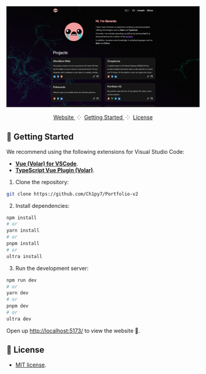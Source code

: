 <div align="center">

<a href="https://portfolio-gerardo.vercel.app/" target="_blank">
<img src="public/images/github_readme.png" alt="Screenshot" />
</a>

</p>

<div align="center">
    <a href="https://portfolio-gerardo.vercel.app/" target="_blank">
        Website
    </a>
    <span>&nbsp;⁘&nbsp;</span>
    <a href="#-getting-started">
        Getting Started
    </a>
    <span>&nbsp;⁘&nbsp;</span>
    <a href="#-license">
        License
    </a>
</div>

</p>

</div>

## 🚀 Getting Started

We recommend using the following extensions for Visual Studio Code:

- [**Vue (Volar) for VSCode**](https://marketplace.visualstudio.com/items?itemName=Vue.volar).
- [**TypeScript Vue Plugin (Volar)**](https://marketplace.visualstudio.com/items?itemName=Vue.vscode-typescript-vue-plugin).

1. Clone the repository:

```bash
git clone https://github.com/Ch1py7/Portfolio-v2
```

2. Install dependencies:

```bash
npm install
# or
yarn install
# or
pnpm install
# or
ultra install
```

3. Run the development server:

```bash
npm run dev
# or
yarn dev
# or
pnpm dev
# or
ultra dev
```

Open up [http://localhost:5173/](http://localhost:5173/) to view the website 🚀.

## 📝 License

- [MIT license](https://github.com/Ch1py7/Portfolio-v2/blob/main/LICENSE).
